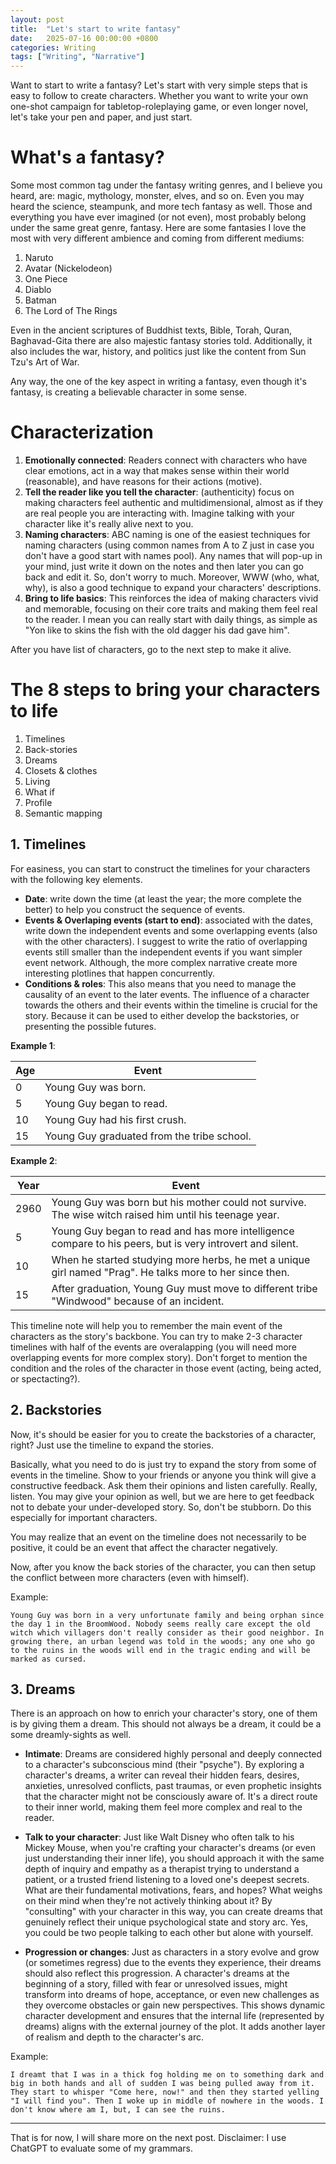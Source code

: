 ```yaml
---
layout: post
title:  "Let's start to write fantasy"
date:   2025-07-16 00:00:00 +0800
categories: Writing
tags: ["Writing", "Narrative"] 
---
```


Want to start to write a fantasy? Let's start with very simple steps that is easy to follow to create characters. Whether you want to write your own one-shot campaign for tabletop-roleplaying game, or even longer novel, let's take your pen and paper, and just start.

# What's a fantasy? 

Some most common tag under the fantasy writing genres, and I believe you heard, are: magic, mythology, monster, elves, and so on. Even you may heard the science, steampunk, and more tech fantasy as well. Those and everything you have ever imagined (or not even), most probably belong under the same great genre, fantasy. Here are some fantasies I love the most with very different ambience and coming from different mediums:  
1. Naruto 
2. Avatar (Nickelodeon)
3. One Piece 
4. Diablo 
5. Batman 
6. The Lord of The Rings 

Even in the ancient scriptures of Buddhist texts, Bible, Torah, Quran, Baghavad-Gita there are also majestic fantasy stories told. Additionally, it also includes the war, history, and politics just like the content from Sun Tzu's Art of War. 

Any way, the one of the key aspect in writing a fantasy, even though it's fantasy, is creating a believable character in some sense. 

# Characterization

1. **Emotionally connected**: Readers connect with characters who have clear emotions, act in a way that makes sense within their world (reasonable), and have reasons for their actions (motive).  
2. **Tell the reader like you tell the character**: (authenticity) focus on making characters feel authentic and multidimensional, almost as if they are real people you are interacting with. Imagine talking with your character like it's really alive next to you. 
3. **Naming characters**: ABC naming is one of the easiest techniques for naming characters (using common names from A to Z just in case you don't have a good start with names pool). Any names that will pop-up in your mind, just write it down on the notes and then later you can go back and edit it. So, don't worry to much. Moreover, WWW (who, what, why), is also a good technique to expand your characters' descriptions. 
4. **Bring to life basics**: This reinforces the idea of making characters vivid and memorable, focusing on their core traits and making them feel real to the reader. I mean you can really start with daily things, as simple as "Yon like to skins the fish with the old dagger his dad gave him". 

After you have list of characters, go to the next step to make it alive. 

# The 8 steps to bring your characters to life  

1. Timelines
2. Back-stories 
3. Dreams 
4. Closets & clothes 
5. Living 
6. What if 
7. Profile 
8. Semantic mapping 

## 1. Timelines 

For easiness, you can start to construct the timelines for your characters with the following key elements.  

* **Date**: write down the time (at least the year; the more complete the better) to help you construct the sequence of events.  
* **Events & Overlaping events (start to end)**: associated with the dates, write down the independent events and some overlapping events (also with the other characters). I suggest to write the ratio of overlapping events still smaller than the independent events if you want simpler event network. Although, the more complex narrative create more interesting plotlines that happen concurrently. 
* **Conditions & roles**: This also means that you need to manage the causality of an event to the later events. The influence of a character towards the others and their events within the timeline is crucial for the story. Because it can be used to either develop the backstories, or presenting the possible futures. 

**Example 1**: 

| Age | Event | 
| --- | --- | 
| 0 | Young Guy was born. |
| 5 | Young Guy began to read. |
| 10 | Young Guy had his first crush. |
| 15 | Young Guy graduated from the tribe school. |

**Example 2**: 

| Year | Event | 
| --- | --- | 
| 2960 | Young Guy was born but his mother could not survive. The wise witch raised him until his teenage year. |
| 5 | Young Guy began to read and has more intelligence compare to his peers, but is very introvert and silent. |
| 10 | When he started studying more herbs, he met a unique girl named "Prag". He talks more to her since then. |
| 15 | After graduation, Young Guy must move to different tribe "Windwood" because of an incident. |

This timeline note will help you to remember the main event of the characters as the story's backbone. You can try to make 2-3 character timelines with half of the events are overalapping (you will need more overlapping events for more complex story). Don't forget to mention the condition and the roles of the character in those event (acting, being acted, or spectacting?). 

## 2. Backstories

Now, it's should be easier for you to create the backstories of a character, right? Just use the timeline to expand the stories. 

Basically, what you need to do is just try to expand the story from some of events in the timeline. Show to your friends or anyone you think will give a constructive feedback. Ask them their opinions and listen carefully. Really, listen. You may give your opinion as well, but we are here to get feedback not to debate your under-developed story. So, don't be stubborn. Do this especially for important characters. 

You may realize that an event on the timeline does not necessarily to be positive, it could be an event that affect the character negatively.  

Now, after you know the back stories of the character, you can then setup the conflict between more characters (even with himself).

Example:  

`Young Guy was born in a very unfortunate family and being orphan since the day 1 in the BroomWood. Nobody seems really care except the old witch which villagers don't really consider as their good neighbor. In growing there, an urban legend was told in the woods; any one who go to the ruins in the woods will end in the tragic ending and will be marked as cursed.` 

## 3. Dreams 

There is an approach on how to enrich your character's story, one of them is by giving them a dream. This should not always be a dream, it could be a some dreamly-sights as well. 

* **Intimate**: Dreams are considered highly personal and deeply connected to a character's subconscious mind (their "psyche"). By exploring a character's dreams, a writer can reveal their hidden fears, desires, anxieties, unresolved conflicts, past traumas, or even prophetic insights that the character might not be consciously aware of. It's a direct route to their inner world, making them feel more complex and real to the reader. 

* **Talk to your character**: Just like Walt Disney who often talk to his Mickey Mouse, when you're crafting your character's dreams (or even just understanding their inner life), you should approach it with the same depth of inquiry and empathy as a therapist trying to understand a patient, or a trusted friend listening to a loved one's deepest secrets. What are their fundamental motivations, fears, and hopes? What weighs on their mind when they're not actively thinking about it? By "consulting" with your character in this way, you can create dreams that genuinely reflect their unique psychological state and story arc. Yes, you could be two people talking to each other but alone with yourself. 

* **Progression or changes**: Just as characters in a story evolve and grow (or sometimes regress) due to the events they experience, their dreams should also reflect this progression. A character's dreams at the beginning of a story, filled with fear or unresolved issues, might transform into dreams of hope, acceptance, or even new challenges as they overcome obstacles or gain new perspectives. This shows dynamic character development and ensures that the internal life (represented by dreams) aligns with the external journey of the plot. It adds another layer of realism and depth to the character's arc.

Example:  

`I dreamt that I was in a thick fog holding me on to something dark and big in both hands and all of sudden I was being pulled away from it. They start to whisper "Come here, now!" and then they started yelling "I will find you". Then I woke up in middle of nowhere in the woods. I don't know where am I, but, I can see the ruins.`

---

That is for now, I will share more on the next post. Disclaimer: I use ChatGPT to evaluate some of my grammars. 
